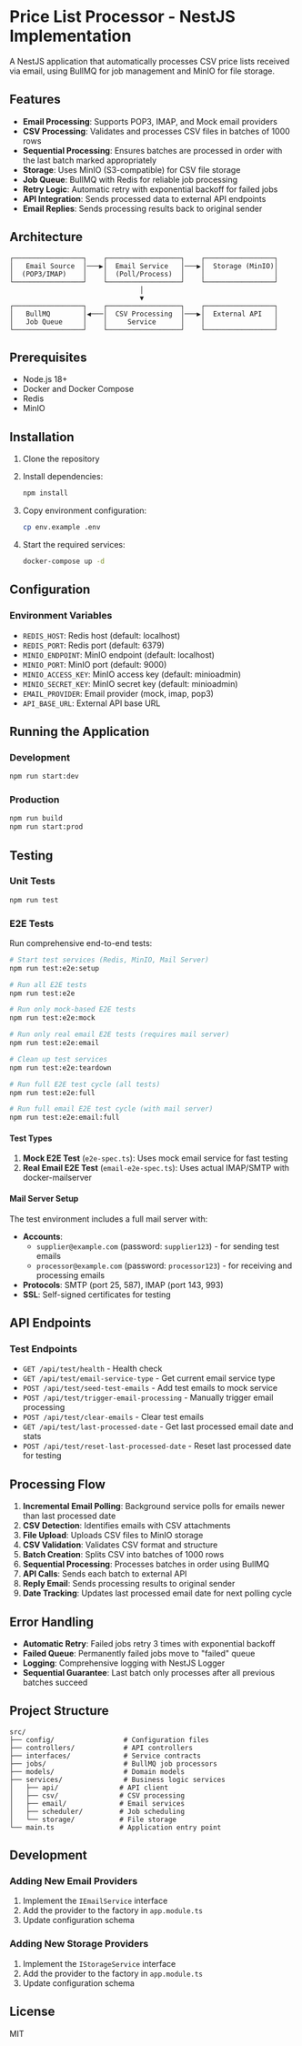 # Price List Processor - NestJS Implementation

A NestJS application that automatically processes CSV price lists received via email, using BullMQ for job management and MinIO for file storage.

## Features

- **Email Processing**: Supports POP3, IMAP, and Mock email providers
- **CSV Processing**: Validates and processes CSV files in batches of 1000 rows
- **Sequential Processing**: Ensures batches are processed in order with the last batch marked appropriately
- **Storage**: Uses MinIO (S3-compatible) for CSV file storage
- **Job Queue**: BullMQ with Redis for reliable job processing
- **Retry Logic**: Automatic retry with exponential backoff for failed jobs
- **API Integration**: Sends processed data to external API endpoints
- **Email Replies**: Sends processing results back to original sender

## Architecture

```
┌─────────────────┐    ┌──────────────────┐    ┌─────────────────┐
│   Email Source  │───▶│  Email Service   │───▶│  Storage (MinIO)│
│  (POP3/IMAP)    │    │  (Poll/Process)  │    │                 │
└─────────────────┘    └──────────────────┘    └─────────────────┘
                                │
                                ▼
┌─────────────────┐    ┌──────────────────┐    ┌─────────────────┐
│   BullMQ        │◀───│  CSV Processing  │───▶│  External API   │
│   Job Queue     │    │     Service      │    │                 │
└─────────────────┘    └──────────────────┘    └─────────────────┘
```

## Prerequisites

- Node.js 18+
- Docker and Docker Compose
- Redis
- MinIO

## Installation

1. Clone the repository
2. Install dependencies:
   ```bash
   npm install
   ```

3. Copy environment configuration:
   ```bash
   cp env.example .env
   ```

4. Start the required services:
   ```bash
   docker-compose up -d
   ```

## Configuration

### Environment Variables

- `REDIS_HOST`: Redis host (default: localhost)
- `REDIS_PORT`: Redis port (default: 6379)
- `MINIO_ENDPOINT`: MinIO endpoint (default: localhost)
- `MINIO_PORT`: MinIO port (default: 9000)
- `MINIO_ACCESS_KEY`: MinIO access key (default: minioadmin)
- `MINIO_SECRET_KEY`: MinIO secret key (default: minioadmin)
- `EMAIL_PROVIDER`: Email provider (mock, imap, pop3)
- `API_BASE_URL`: External API base URL

## Running the Application

### Development
```bash
npm run start:dev
```

### Production
```bash
npm run build
npm run start:prod
```

## Testing

### Unit Tests
```bash
npm run test
```

### E2E Tests

Run comprehensive end-to-end tests:

```bash
# Start test services (Redis, MinIO, Mail Server)
npm run test:e2e:setup

# Run all E2E tests
npm run test:e2e

# Run only mock-based E2E tests
npm run test:e2e:mock

# Run only real email E2E tests (requires mail server)
npm run test:e2e:email

# Clean up test services
npm run test:e2e:teardown

# Run full E2E test cycle (all tests)
npm run test:e2e:full

# Run full email E2E test cycle (with mail server)
npm run test:e2e:email:full
```

#### Test Types

1. **Mock E2E Test** (`e2e-spec.ts`): Uses mock email service for fast testing
2. **Real Email E2E Test** (`email-e2e-spec.ts`): Uses actual IMAP/SMTP with docker-mailserver

#### Mail Server Setup

The test environment includes a full mail server with:
- **Accounts**: 
  - `supplier@example.com` (password: `supplier123`) - for sending test emails
  - `processor@example.com` (password: `processor123`) - for receiving and processing emails
- **Protocols**: SMTP (port 25, 587), IMAP (port 143, 993)
- **SSL**: Self-signed certificates for testing

## API Endpoints

### Test Endpoints
- `GET /api/test/health` - Health check
- `GET /api/test/email-service-type` - Get current email service type
- `POST /api/test/seed-test-emails` - Add test emails to mock service
- `POST /api/test/trigger-email-processing` - Manually trigger email processing
- `POST /api/test/clear-emails` - Clear test emails
- `GET /api/test/last-processed-date` - Get last processed email date and stats
- `POST /api/test/reset-last-processed-date` - Reset last processed date for testing

## Processing Flow

1. **Incremental Email Polling**: Background service polls for emails newer than last processed date
2. **CSV Detection**: Identifies emails with CSV attachments
3. **File Upload**: Uploads CSV files to MinIO storage
4. **CSV Validation**: Validates CSV format and structure
5. **Batch Creation**: Splits CSV into batches of 1000 rows
6. **Sequential Processing**: Processes batches in order using BullMQ
7. **API Calls**: Sends each batch to external API
8. **Reply Email**: Sends processing results to original sender
9. **Date Tracking**: Updates last processed email date for next polling cycle

## Error Handling

- **Automatic Retry**: Failed jobs retry 3 times with exponential backoff
- **Failed Queue**: Permanently failed jobs move to "failed" queue
- **Logging**: Comprehensive logging with NestJS Logger
- **Sequential Guarantee**: Last batch only processes after all previous batches succeed

## Project Structure

```
src/
├── config/                 # Configuration files
├── controllers/            # API controllers
├── interfaces/             # Service contracts
├── jobs/                   # BullMQ job processors
├── models/                 # Domain models
├── services/               # Business logic services
│   ├── api/               # API client
│   ├── csv/               # CSV processing
│   ├── email/             # Email services
│   ├── scheduler/         # Job scheduling
│   └── storage/           # File storage
└── main.ts                # Application entry point
```

## Development

### Adding New Email Providers

1. Implement the `IEmailService` interface
2. Add the provider to the factory in `app.module.ts`
3. Update configuration schema

### Adding New Storage Providers

1. Implement the `IStorageService` interface
2. Add the provider to the factory in `app.module.ts`
3. Update configuration schema

## License

MIT
